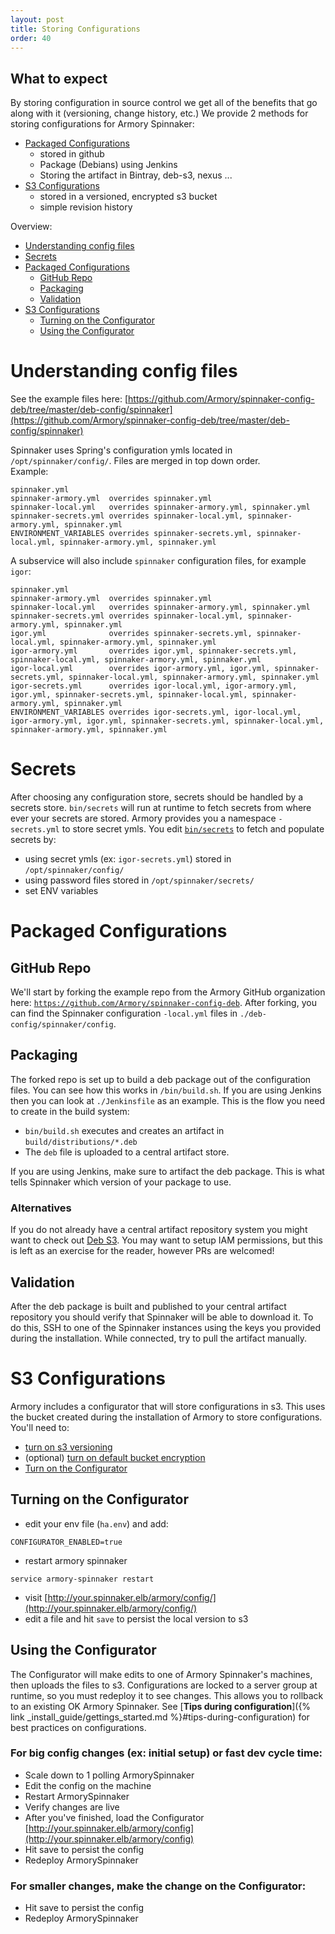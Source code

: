 ```yaml
---
layout: post
title: Storing Configurations
order: 40
---
```


## What to expect
By storing configuration in source control we get all of the benefits that go along with it (versioning, change history, etc.) We provide 2 methods for storing configurations for Armory Spinnaker:
- [Packaged Configurations](#packaged-configurations)
  + stored in github 
  + Package (Debians) using Jenkins 
  + Storing the artifact in Bintray, deb-s3, nexus ...
- [S3 Configurations](#s3-configurations)
  + stored in a versioned, encrypted s3 bucket
  + simple revision history


Overview:
<!-- MarkdownTOC autolink=true bracket=round depth=2 -->

- [Understanding config files](#understanding-config-files)
- [Secrets](#secrets)
- [Packaged Configurations](#packaged-configurations)
  - [GitHub Repo](#github-repo)
  - [Packaging](#packaging)
  - [Validation](#validation)
- [S3 Configurations](#s3-configurations)
  - [Turning on the Configurator](#turning-on-the-configurator)
  - [Using the Configurator](#using-the-configurator)

<!-- /MarkdownTOC -->



# Understanding config files
See the example files here: [https://github.com/Armory/spinnaker-config-deb/tree/master/deb-config/spinnaker](https://github.com/Armory/spinnaker-config-deb/tree/master/deb-config/spinnaker)

Spinnaker uses Spring's configuration ymls located in `/opt/spinnaker/config/`. Files are merged in top down order.  
Example:
```
spinnaker.yml
spinnaker-armory.yml  overrides spinnaker.yml
spinnaker-local.yml   overrides spinnaker-armory.yml, spinnaker.yml
spinnaker-secrets.yml overrides spinnaker-local.yml, spinnaker-armory.yml, spinnaker.yml
ENVIRONMENT_VARIABLES overrides spinnaker-secrets.yml, spinnaker-local.yml, spinnaker-armory.yml, spinnaker.yml
```

A subservice will also include `spinnaker` configuration files, for example `igor`:
```
spinnaker.yml
spinnaker-armory.yml  overrides spinnaker.yml
spinnaker-local.yml   overrides spinnaker-armory.yml, spinnaker.yml
spinnaker-secrets.yml overrides spinnaker-local.yml, spinnaker-armory.yml, spinnaker.yml
igor.yml              overrides spinnaker-secrets.yml, spinnaker-local.yml, spinnaker-armory.yml, spinnaker.yml
igor-armory.yml       overrides igor.yml, spinnaker-secrets.yml, spinnaker-local.yml, spinnaker-armory.yml, spinnaker.yml
igor-local.yml        overrides igor-armory.yml, igor.yml, spinnaker-secrets.yml, spinnaker-local.yml, spinnaker-armory.yml, spinnaker.yml
igor-secrets.yml      overrides igor-local.yml, igor-armory.yml, igor.yml, spinnaker-secrets.yml, spinnaker-local.yml, spinnaker-armory.yml, spinnaker.yml
ENVIRONMENT_VARIABLES overrides igor-secrets.yml, igor-local.yml, igor-armory.yml, igor.yml, spinnaker-secrets.yml, spinnaker-local.yml, spinnaker-armory.yml, spinnaker.yml
```



# Secrets
After choosing any configuration store, secrets should be handled by a secrets store. `bin/secrets` will run at runtime to fetch secrets from where ever your secrets are stored. Armory provides you a namespace `-secrets.yml` to store secret ymls. You edit [`bin/secrets`](https://github.com/Armory/spinnaker-config-deb/blob/master/deb-config/spinnaker/bin/secrets) to fetch and populate secrets by:
- using secret ymls (ex: `igor-secrets.yml`) stored in `/opt/spinnaker/config/`
- using password files stored in `/opt/spinnaker/secrets/`
- set ENV variables




# Packaged Configurations

## GitHub Repo

We'll start by forking the example repo from the Armory GitHub organization here: [`https://github.com/Armory/spinnaker-config-deb`](https://github.com/Armory/spinnaker-config-deb). After forking, you can find the Spinnaker configuration `-local.yml` files in `./deb-config/spinnaker/config`.



## Packaging

The forked repo is set up to build a deb package out of the configuration files. You can see how this works in `/bin/build.sh`. If you are using Jenkins then you can look at `./Jenkinsfile` as an example. This is the flow you need to create in the build system:

- `bin/build.sh` executes and creates an artifact in `build/distributions/*.deb`
- The `deb` file is uploaded to a central artifact store.

If you are using Jenkins, make sure to artifact the deb package. This is what tells Spinnaker which version of your package to use.


### Alternatives

If you do not already have a central artifact repository system you might want to check out [Deb S3](https://github.com/krobertson/deb-s3). You may want to setup IAM permissions, but this is left as an exercise for the reader, however PRs are welcomed!



## Validation

After the deb package is built and published to your central artifact repository you should verify that Spinnaker will be able to download it. To do this, SSH to one of the Spinnaker instances using the keys you provided during the installation. While connected, try to pull the artifact manually.



# S3 Configurations
Armory includes a configurator that will store configurations in s3. This uses the bucket created during the installation of Armory to store configurations. You'll need to:
- [turn on s3 versioning](https://docs.aws.amazon.com/AmazonS3/latest/user-guide/enable-versioning.html)
- (optional) [turn on default bucket encryption](https://docs.aws.amazon.com/AmazonS3/latest/dev/bucket-encryption.html)
- [Turn on the Configurator](#turning-on-the-configurator)


## Turning on the Configurator
- edit your env file (`ha.env`) and add:
```
CONFIGURATOR_ENABLED=true
```

- restart armory spinnaker
```
service armory-spinnaker restart
```

- visit [http://your.spinnaker.elb/armory/config/](http://your.spinnaker.elb/armory/config/)
- edit a file and hit `save` to persist the local version to s3



## Using the Configurator
The Configurator will make edits to one of Armory Spinnaker's machines, then uploads the files to s3.
Configurations are locked to a server group at runtime, so you must redeploy it to see changes. This allows you to rollback to an existing OK Armory Spinnaker. See [**Tips during configuration**]({% link _install_guide/gettings_started.md %}#tips-during-configuration) for best practices on configurations.

### For big config changes (ex: initial setup) or fast dev cycle time:
- Scale down to 1 polling ArmorySpinnaker
- Edit the config on the machine
- Restart ArmorySpinnaker
- Verify changes are live
- After you've finished, load the Configurator [http://your.spinnaker.elb/armory/config](http://your.spinnaker.elb/armory/config) 
- Hit save to persist the config
- Redeploy ArmorySpinnaker

### For smaller changes, make the change on the Configurator:
- Hit save to persist the config
- Redeploy ArmorySpinnaker
